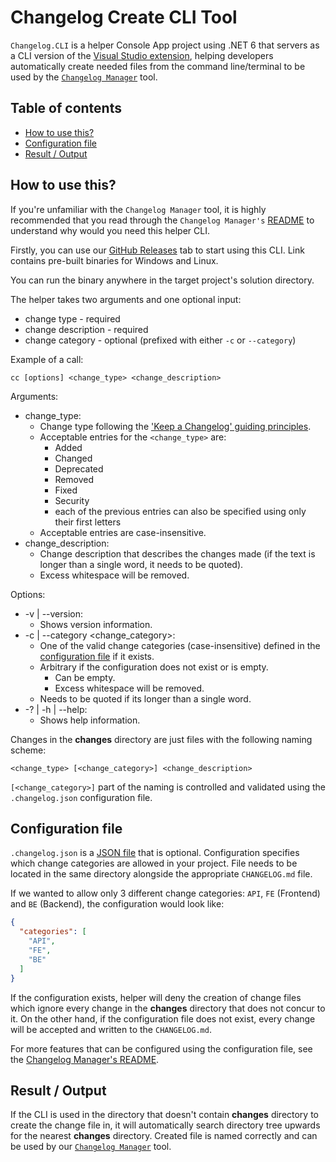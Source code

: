 # Changelog Create CLI Tool

`Changelog.CLI` is a helper Console App project using .NET 6 that servers as a CLI version of the [Visual Studio extension](../Enterwell.CI.Changelog.VSIX), helping developers automatically create needed files from the command line/terminal to be used by the [`Changelog Manager`](../Enterwell.CI.Changelog) tool.

## Table of contents

+ [How to use this?](#how-to-use-this)
+ [Configuration file](#configuration-file)
+ [Result / Output](#result--output)

## How to use this?
If you're unfamiliar with the `Changelog Manager` tool, it is highly recommended that you read through the `Changelog Manager's` [README](../Enterwell.CI.Changelog/README.md) to understand why would you need this helper CLI.

Firstly, you can use our [GitHub Releases](https://github.com/Enterwell/ChangelogManager/releases/) tab to start using this CLI. Link contains pre-built binaries for Windows and Linux.

You can run the binary anywhere in the target project's solution directory.

The helper takes two arguments and one optional input:
+ change type - required
+ change description - required
+ change category - optional (prefixed with either `-c` or `--category`)

Example of a call:

```
cc [options] <change_type> <change_description>
```

Arguments:
+ change_type: 
   + Change type following the ['Keep a Changelog' guiding principles](https://keepachangelog.com/en/1.0.0/#how).
   + Acceptable entries for the `<change_type>` are:
      + Added
      + Changed
      + Deprecated
      + Removed
      + Fixed
      + Security
      + each of the previous entries can also be specified using only their first letters
   + Acceptable entries are case-insensitive.
+ change_description:
   + Change description that describes the changes made (if the text is longer than a single word, it needs to be quoted).
   + Excess whitespace will be removed.

Options:
+ -v | --version:
   + Shows version information.
+ -c | --category <change_category>:
   + One of the valid change categories (case-insensitive) defined in the [configuration file](#configuration-file) if it exists.
   + Arbitrary if the configuration does not exist or is empty.
      + Can be empty.
      + Excess whitespace will be removed.
   + Needs to be quoted if its longer than a single word.
+ -? | -h | --help:
   + Shows help information.

Changes in the **changes** directory are just files with the following naming scheme:

```
<change_type> [<change_category>] <change_description>
```

`[<change_category>]` part of the naming is controlled and validated using the `.changelog.json` configuration file.

## Configuration file
`.changelog.json` is a [JSON file](https://www.json.org/json-en.html) that is optional. Configuration specifies which change categories are allowed in your project. File needs to be located in the same directory alongside the appropriate `CHANGELOG.md` file.

If we wanted to allow only 3 different change categories: `API`, `FE` (Frontend) and `BE` (Backend), the configuration would look like:

```json
{
  "categories": [
    "API",
    "FE",
    "BE"
  ]
}
```

If the configuration exists, helper will deny the creation of change files which ignore every change in the **changes** directory that does not concur to it. On the other hand, if the configuration file does not exist, every change will be accepted and written to the `CHANGELOG.md`.

For more features that can be configured using the configuration file, see the [Changelog Manager's README](../Enterwell.CI.Changelog/README.md/#configuration-file).

## Result / Output
If the CLI is used in the directory that doesn't contain **changes** directory to create the change file in, it will automatically search directory tree upwards for the nearest **changes** directory. Created file is named correctly and can be used by our [`Changelog Manager`](../Enterwell.CI.Changelog) tool.